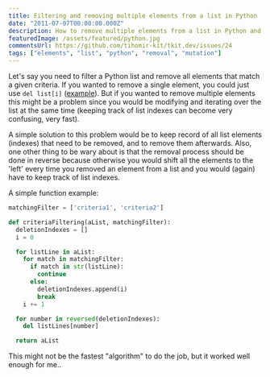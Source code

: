 ```yaml
---
title: Filtering and removing multiple elements from a list in Python
date: "2011-07-07T00:00:00.000Z"
description: How to remove multiple elements from a list in Python and not break the list while doing so?
featuredImage: /assets/featured/python.jpg
commentsUrl: https://github.com/tihomir-kit/tkit.dev/issues/24
tags: ["elements", "list", "python", "removal", "mutation"]
---
```


Let's say you need to filter a Python list and remove all elements that match a given criteria. If you wanted to remove a single element, you could just use `del list[i]` ([example](http://docs.python.org/py3k/tutorial/datastructures.html#the-del-statement)). But if you wanted to remove multiple elements this might be a problem since you would be modifying and iterating over the list at the same time (keeping track of list indexes can become very confusing, very fast).

A simple solution to this problem would be to keep record of all list elements (indexes) that need to be removed, and to remove them afterwards. Also, one other thing to be wary about is that the removal process should be done in reverse because otherwise you would shift all the elements to the 'left' every time you removed an element from a list and you would (again) have to keep track of list indexes.

A simple function example:

```py
matchingFilter = ['criteria1', 'criteria2']

def criteriaFiltering(aList, matchingFilter):
  deletionIndexes = []
  i = 0

  for listLine in aList:
    for match in matchingFilter:
      if match in str(listLine):
        continue
      else:
        deletionIndexes.append(i)
        break
    i += 1

  for number in reversed(deletionIndexes):
    del listLines[number]

  return aList
```

This might not be the fastest "algorithm" to do the job, but it worked well enough for me..